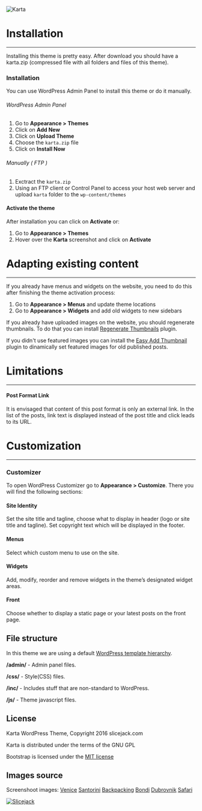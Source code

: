 ![Karta](http://slicejack.com/shared/karta.png "Karta")

# Installation
---------------
Installing this theme is pretty easy. After download you should have a karta.zip (compressed file with all folders and files of this theme).

### Installation
You can use WordPress Admin Panel to install this theme or do it manually.
###### WordPress Admin Panel

1. Go to **Appearance > Themes**
2. Click on **Add New**
3. Click on **Upload Theme**
4. Choose the `karta.zip` file
5. Click on **Install Now**

###### Manually ( FTP )

1. Exctract the `karta.zip`
2. Using an FTP client or Control Panel to access your host web server and upload `karta` folder to the `wp-content/themes`


#### Activate the theme
After installation you can click on **Activate** or:

1. Go to **Appearance > Themes**
2. Hover over the **Karta** screenshot and click on **Activate**

# Adapting existing content
---------------
If you already have menus and widgets on the website, you need to do this after finishing the theme activation process:

1. Go to **Appearance > Menus** and update theme locations
2. Go to **Appearance > Widgets** and add old widgets to new sidebars

If you already have uploaded images on the website, you should regenerate thumbnails. To do that you can install [Regenerate Thumbnails](http://wordpress.org/plugins/regenerate-thumbnails/) plugin.

If you didn't use featured images you can install the [Easy Add Thumbnail](http://wordpress.org/plugins/easy-add-thumbnail/) plugin to dinamically set featured images for old published posts.


# Limitations
---------------
#### Post Format Link
It is envisaged that content of this post format is only an external link. In the list of the posts, link text is displayed instead of the post title and click leads to its URL.


# Customization
---------------
### Customizer
To open WordPress Customizer go to **Appearance > Customize**. There you will find the following sections:

#### Site Identity
Set the site title and tagline, choose what to display in header (logo or site title and tagline). 
Set copyright text which will be displayed in the footer.

#### Menus
Select which custom menu to use on the site.

#### Widgets
Add, modify, reorder and remove widgets in the theme’s designated widget areas.

#### Front
Choose whether to display a static page or your latest posts on the front page.

## File structure
In this theme we are using a default [WordPress template hierarchy](http://codex.wordpress.org/Template_Hierarchy).

**/admin/** - Admin panel files.

**/css/** - Style(CSS) files.

**/inc/** - Includes stuff that are non-standard to WordPress.

**/js/** - Theme javascript files.

## License
Karta WordPress Theme, Copyright 2016 slicejack.com

Karta is distributed under the terms of the GNU GPL

Bootstrap is licensed under the [MIT license](https://github.com/twbs/bootstrap/blob/master/LICENSE)

## Images source
Screenshoot images:
[Venice](https://unsplash.com/photos/MUsfb_f1I4E)
[Santorini](https://unsplash.com/photos/Qo51KwK1dKg)
[Backpacking](https://unsplash.com/photos/Kz9Z3icB9AQ)
[Bondi](https://unsplash.com/photos/QstAba7N2ZY)
[Dubrovnik](https://pixabay.com/en/dubrovnik-croatia-kings-landing-512798/)
[Safari](https://unsplash.com/photos/euuaAce3I-o)


[![Slicejack](http://slicejack.com/shared/karta-footer.png "Slicejack")](http://slicejack.com "Slicejack")